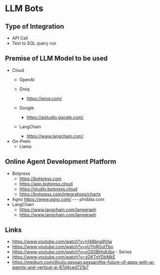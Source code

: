 # LLM Bots

## Type of Integration
- API Call
- Text to SQL query run

## Premise of LLM Model to be used
- Cloud
  - OpenAI

  - Groq
    - https://groq.com/
  - Google
    - https://aistudio.google.com/
  - LangChain
    - https://www.langchain.com/
- On-Prem
  - Llama

## Online Agent Development Platform
  - Botpress
    - https://botpress.com
    - https://app.botpress.cloud
    - https://studio.botpress.cloud
    - https://botpress.com/integrations/charts
  - Agno
      https://www.agno.com/ --- phidata.com
  - LangChain
    - https://www.langchain.com/langgraph
    - https://www.langchain.com/langgraph


## Links
- https://www.youtube.com/watch?v=h148bna9VIw
- https://www.youtube.com/watch?v=vUYnRGotTbo
- https://www.youtube.com/watch?v=xOS0BhhdUbo - Series
- https://www.youtube.com/watch?v=zDKTnYDbMkE
- https://medium.com/@julio.pessan.pessan/the-future-of-apps-with-ai-agents-and-vertical-ai-87d4ced721b7

